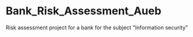 # Bank_Risk_Assessment_Aueb
Risk assessment project for a bank for the subject "Information security"

